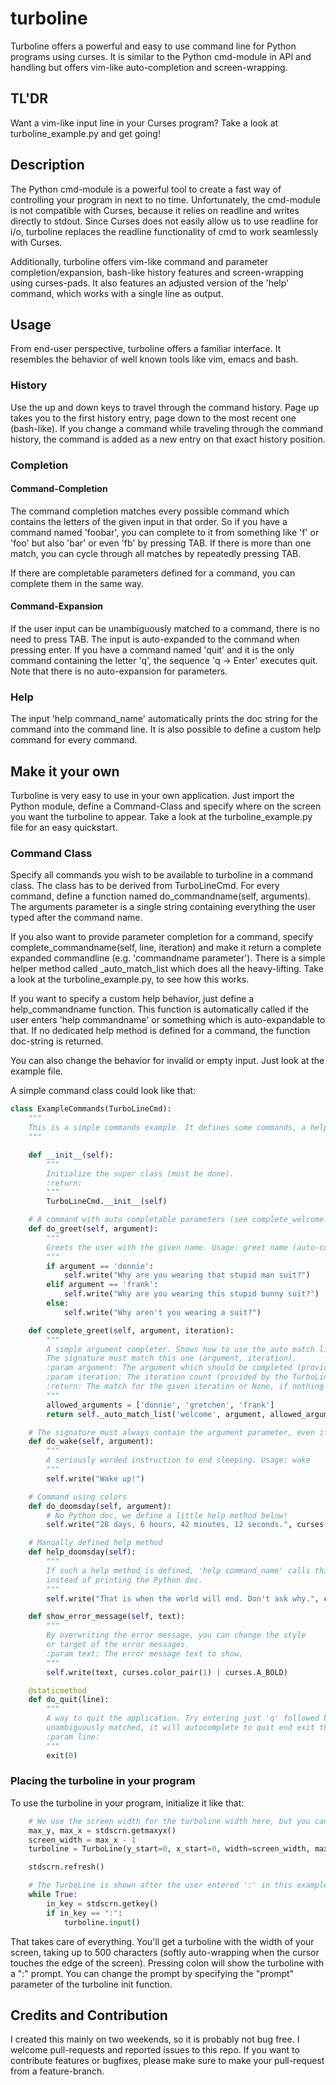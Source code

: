 # turboline
Turboline offers a powerful and easy to use command line for Python programs using curses. It is similar to the Python cmd-module in API and handling but offers vim-like auto-completion and screen-wrapping.

## TL'DR
Want a vim-like input line in your Curses program? Take a look at turboline_example.py and get going!

## Description
The Python cmd-module is a powerful tool to create a fast way of controlling your program in next to no time. Unfortunately, the cmd-module is not compatible with Curses, because it relies on readline and writes directly to stdout. Since Curses does not easily allow us to use readline for i/o, turboline replaces the readline functionality of cmd to work seamlessly with Curses.

Additionally, turboline offers vim-like command and parameter completion/expansion, bash-like history features and screen-wrapping using curses-pads. It also features an adjusted version of the 'help' command, which works with a single line as output.

## Usage
From end-user perspective, turboline offers a familiar interface. It resembles the behavior of well known tools like vim, emacs and bash.

### History
Use the up and down keys to travel through the command history. Page up takes you to the first history entry, page down to the most recent one (bash-like). If you change a command while traveling through the command history, the command is added as a new entry on that exact history position.

### Completion
#### Command-Completion
The command completion matches every possible command which contains the letters of the given input in that order. So if you have a command named 'foobar', you can complete to it from something like 'f' or 'foo' but also 'bar' or even 'fb' by pressing TAB. If there is more than one match, you can cycle through all matches by repeatedly pressing TAB.

If there are completable parameters defined for a command, you can complete them in the same way.

#### Command-Expansion
If the user input can be unambiguously matched to a command, there is no need to press TAB. The input is auto-expanded to the command when pressing enter. If you have a command named 'quit' and it is the only command containing the letter 'q', the sequence 'q -> Enter' executes quit. Note that there is no auto-expansion for parameters.

### Help
The input 'help command\_name' automatically prints the doc string for the command into the command line. It is also possible to define a custom help command for every command.

## Make it your own
Turboline is very easy to use in your own application. Just import the Python module, define a Command-Class and specify where on the screen you want the turboline to appear. Take a look at the turboline_example.py file for an easy quickstart.

### Command Class
Specify all commands you wish to be available to turboline in a command class. The class has to be derived from TurboLineCmd. For every command, define a function named do_commandname(self, arguments). The arguments parameter is a single string containing everything the user typed after the command name.

If you also want to provide parameter completion for a command, specify complete_commandname(self, line, iteration) and make it return a complete expanded commandline (e.g. 'commandname parameter'). There is a simple helper method called \_auto\_match\_list which does all the heavy-lifting. Take a look at the turboline_example.py, to see how this works.

If you want to specify a custom help behavior, just define a help\_commandname function. This function is automatically called if the user enters 'help commandname' or something which is auto-expandable to that. If no dedicated help method is defined for a command, the function doc-string is returned.

You can also change the behavior for invalid or empty input. Just look at the example file.

A simple command class could look like that:

```python
class ExampleCommands(TurboLineCmd):
    """
    This is a simple commands example. It defines some commands, a help handler and one argument completer.
    """

    def __init__(self):
        """
        Initialize the super class (must be done).
        :return:
        """
        TurboLineCmd.__init__(self)

    # A command with auto completable parameters (see complete_welcome command).
    def do_greet(self, argument):
        """
        Greets the user with the given name. Usage: greet name (auto-completable)
        """
        if argument == 'donnie':
            self.write("Why are you wearing that stupid man suit?")
        elif argument == 'frank':
            self.write("Why are you wearing this stupid bunny suit?")
        else:
            self.write("Why aren't you wearing a suit?")

    def complete_greet(self, argument, iteration):
        """
        A simple argument completer. Shows how to use the auto match list method.
        The signature must match this one (argument, iteration).
        :param argument: The argument which should be completed (provided by the user).
        :param iteration: The iteration count (provided by the TurboLineCmd).
        :return: The match for the given iteration or None, if nothing matches.
        """
        allowed_arguments = ['donnie', 'gretchen', 'frank']
        return self._auto_match_list('welcome', argument, allowed_arguments, iteration)

    # The signature must always contain the argument parameter, even if we do not need it.
    def do_wake(self, argument):
        """
        A seriously worded instruction to end sleeping. Usage: wake
        """
        self.write("Wake up!")

    # Command using colors
    def do_doomsday(self, argument):
        # No Python doc, we define a little help method below!
        self.write("28 days, 6 hours, 42 minutes, 12 seconds.", curses.color_pair(2))

    # Manually defined help method
    def help_doomsday(self):
        """
        If such a help method is defined, 'help command_name' calls this method
        instead of printing the Python doc.
        """
        self.write("That is when the world will end. Don't ask why.", curses.color_pair(2) | curses.A_BOLD)

    def show_error_message(self, text):
        """
        By overwriting the error message, you can change the style
        or target of the error messages.
        :param text: The error message text to show.
        """
        self.write(text, curses.color_pair(1) | curses.A_BOLD)

    @staticmethod
    def do_quit(line):
        """
        A way to quit the application. Try entering just 'q' followed by enter. As long as it can be
        unambiguously matched, it will autocomplete to quit end exit the example.
        :param line:
        """
        exit(0)
```

### Placing the turboline in your program
To use the turboline in your program, initialize it like that:
```python
    # We use the screen width for the turboline width here, but you can use anything <= screen-width
    max_y, max_x = stdscrn.getmaxyx()
    screen_width = max_x - 1
    turboline = TurboLine(y_start=0, x_start=0, width=screen_width, max_length=500, commands=YourCommandClass())

    stdscrn.refresh()

    # The TurboLine is shown after the user entered ':' in this example - analogue to vim.
    while True:
        in_key = stdscrn.getkey()
        if in_key == ":":
            turboline.input()
```

That takes care of everything. You'll get a turboline with the width of your screen, taking up to 500 characters (softly auto-wrapping when the cursor touches the edge of the screen). Pressing colon will show the turboline with a ":" prompt. You can change the prompt by specifying the "prompt" parameter of the turboline init function.

## Credits and Contribution
I created this mainly on two weekends, so it is probably not bug free. I welcome pull-requests and reported issues to this repo. If you want to contribute features or bugfixes, please make sure to make your pull-request from a feature-branch.
